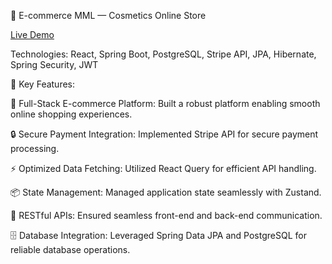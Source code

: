 🚀 E-commerce MML — Cosmetics Online Store

[Live Demo]([url](https://e-commerce-mml.vercel.app/))

Technologies: React, Spring Boot, PostgreSQL, Stripe API, JPA, Hibernate, Spring Security, JWT

📌 Key Features:

🛒 Full-Stack E-commerce Platform: Built a robust platform enabling smooth online shopping experiences.

🔒 Secure Payment Integration: Implemented Stripe API for secure payment processing.

⚡ Optimized Data Fetching: Utilized React Query for efficient API handling.

📦 State Management: Managed application state seamlessly with Zustand.

🔄 RESTful APIs: Ensured seamless front-end and back-end communication.

🗄️ Database Integration: Leveraged Spring Data JPA and PostgreSQL for reliable database operations.
